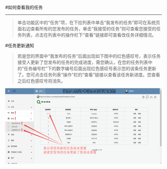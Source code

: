 #如何查看我的任务

----

>单击功能区中的“任务”项，在下拉列表中单击“我发布的任务”即可在系统页面右边查看所有的您发布的任务，单击“我接受的任务”则可查看您接受的任务列表，点击在列表中的操作栏下“查看”链接即可查看改任务详细情况。


#任务更新通知

>若是您的界面中“我发布的任务”后面出现如下图中的红色感叹号，表示任务接受人更新了您发布的任务的完成进度，需您确认，在您的任务列表中的“任务编号栏”下的数字编号后面出现红色感叹号表示您的该条任务更新了。您可点击任务列表“操作”栏的“查看”链接以查看该任务新进度。您查看之后红色感叹号将消失。



![](/assets/chapter1/dt/QQ截图20161026173413.png)